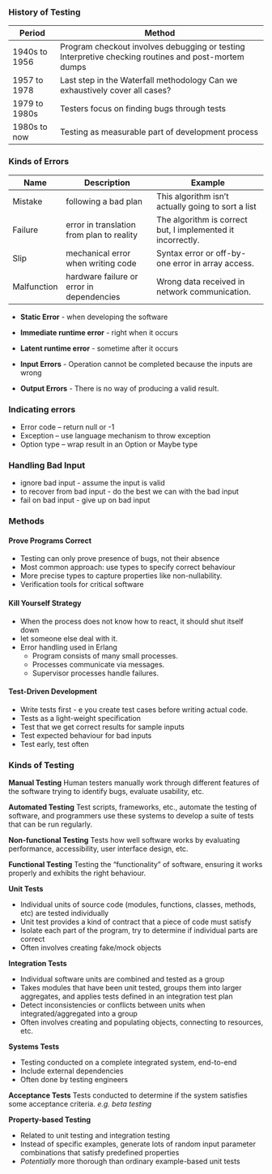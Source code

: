 ### History of Testing

| Period | Method |
| ------ | ------- |
| 1940s to 1956 | Program checkout involves debugging or testing Interpretive checking routines and post-mortem dumps |
| 1957 to 1978| Last step in the Waterfall methodology Can we exhaustively cover all cases? |
| 1979 to 1980s | Testers focus on finding bugs through tests |
| 1980s to now |  Testing as measurable part of development process |


### Kinds of Errors
| Name | Description | Example | 
| - | - | - |
| Mistake | following a bad plan | This algorithm isn’t actually going to sort a list |
| Failure | error in translation from plan to reality | The algorithm is correct but, I implemented it incorrectly. |
| Slip | mechanical error when writing code | Syntax error or off-by-one error in array access. |
| Malfunction | hardware failure or error in dependencies | Wrong data received in network communication. |


- **Static Error** - when developing the software
- **Immediate runtime error** - right when it occurs
- **Latent runtime error** - sometime after it occurs

- **Input Errors** - Operation cannot be completed because the inputs are wrong
- **Output Errors** - There is no way of producing a valid result.


### Indicating errors
- Error code – return null or -1
- Exception – use language mechanism to throw exception
- Option type – wrap result in an Option or Maybe type

### Handling Bad Input
- ignore bad input - assume the input is valid
- to recover from bad input - do the best we can with the bad input
- fail on bad input - give up on bad input


### Methods

#### Prove Programs Correct

- Testing can only prove presence of bugs, not their absence
- Most common approach: use types to specify correct behaviour
- More precise types to capture properties like non-nullability.
- Verification tools for critical software

#### Kill Yourself Strategy
- When the process does not know how to react, it should shut itself down
- let someone else deal with it.
- Error handling used in Erlang
	- Program consists of many small processes.
	- Processes communicate via messages.
	- Supervisor processes handle failures.


#### Test-Driven Development
- Write tests first - e you create test cases before writing actual code.
- Tests as a light-weight specification
- Test that we get correct results for sample inputs
- Test expected behaviour for bad inputs
- Test early, test often

### Kinds of Testing

**Manual Testing**
Human testers manually work through different features of the software trying to identify bugs, evaluate usability, etc.

**Automated Testing**
Test scripts, frameworks, etc., automate the testing of software, and programmers use these systems to develop a suite of tests that can be run regularly.

**Non-functional Testing**
Tests how well software works by evaluating performance, accessibility, user interface design, etc.

**Functional Testing**
Testing the “functionality” of software, ensuring it works properly and exhibits the right behaviour.

**Unit Tests**
- Individual units of source code (modules, functions, classes, methods, etc) are tested individually
- Unit test provides a kind of contract that a piece of code must satisfy
- Isolate each part of the program, try to determine if individual parts are correct 
- Often involves creating fake/mock objects

**Integration Tests**
- Individual software units are combined and tested as a group
- Takes modules that have been unit tested, groups them into larger aggregates, and applies tests defined in an integration test plan
- Detect inconsistencies or conflicts between units when integrated/aggregated into a group
- Often involves creating and populating objects, connecting to resources, etc.

**Systems Tests**
- Testing conducted on a complete integrated system, end-to-end
- Include external dependencies
- Often done by testing engineers

**Acceptance Tests**
Tests conducted to determine if the system satisfies some acceptance criteria.
*e.g. beta testing*

**Property-based Testing**
- Related to unit testing and integration testing
- Instead of specific examples, generate lots of random input parameter combinations that satisfy predefined properties
- *Potentially* more thorough than ordinary example-based unit tests
